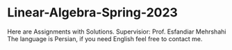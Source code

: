 # Linear-Algebra-Spring-2023
Here are Assignments with Solutions. Supervisior: Prof. Esfandiar Mehrshahi
The language is Persian, if you need English feel free to contact me.
